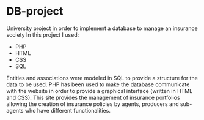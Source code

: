 # DB-project
University project in order to implement a database to manage an insurance society
In this project I used:

* PHP
* HTML
* CSS
* SQL

Entities and associations were modeled in SQL to provide a structure for the data to be used.
PHP has been used to make the database communicate with the website in order to provide a graphical interface (written in HTML and CSS).
This site provides the management of insurance portfolios allowing the creation of insurance policies by agents, producers and sub-agents who have different functionalities.
